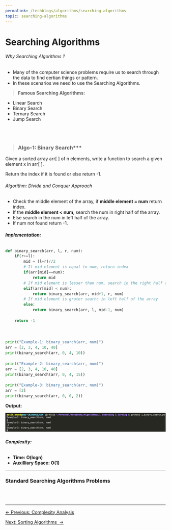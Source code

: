 ```yaml
---
permalink: /techblogs/algorithms/searching-algorithms
topic: searching-algorithms
---
```




# Searching Algorithms

###### Why Searching Algorithms ?

- Many of the computer science problems require us to search through the data to find certian things or pattern. 
- In these scenarios we need to use the Searching Algorithms.

> **Famous Searching Algorithms:**

- Linear Search
- Binary Search
- Ternary Search
- Jump Search



<br>

<br>

> ### Algo-1: Binary Search***

Given a sorted array arr[ ] of n elements, write a function to search a given element x in arr[ ].

Return the index if it is found or else return -1.

###### Algorithm: Divide and Conquer Approach

- Check the middle element of the array, if **middle element = num** return index. 
- If the **middle element < num**, search the num in right half of the array. 
- Else search in the num in left half of the array.
- If num not found return -1.

###### **Implementation:**

```python
def binary_search(arr, l, r, num):
    if(r>=l):
        mid = (l+r)//2
        # If mid element is equal to num, return index
        if(arr[mid]==num):
            return mid
        # If mid element is lesser than num, search in the right half of the array
        elif(arr[mid] < num):
            return binary_search(arr, mid+1, r, num)
        # If mid element is grater searhc in left half of the array
        else:
            return binary_search(arr, l, mid-1, num)
    
    return -1



print("Example-1: binary_search(arr, num)")
arr = [2, 3, 4, 10, 40]
print(binary_search(arr, 0, 4, 10))

print("Example-2: binary_search(arr, num)")
arr = [2, 3, 4, 10, 40]
print(binary_search(arr, 0, 4, 15))

print("Example-3: binary_search(arr, num)")
arr = [2]
print(binary_search(arr, 0, 0, 2))
```

**Output:**

![binary_search_output](assets/binary_search_output.png)

###### **Complexity:**

- **Time: O(logn)**
- **Auxilliary Space: O(1)**



----

### Standard Searching Algorithms Problems









<br>

<br>

------

<a href="complexity-analysis" class="prev-button">&larr; Previous: Complexity Analysis</a>   

<a href="sorting-algorithms" class="next-button">Next: Sorting Algorithms  &rarr;</a>

